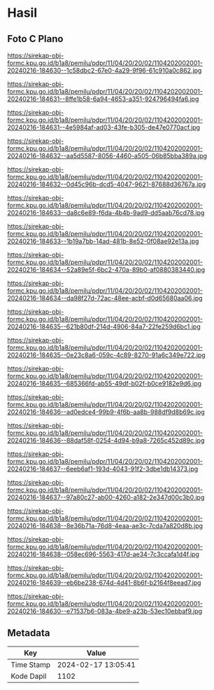 # Hasil

## Foto C Plano

https://sirekap-obj-formc.kpu.go.id/b1a8/pemilu/pdpr/11/04/20/20/02/1104202002001-20240216-184630--1c58dbc2-67e0-4a29-9f96-61c910a0c862.jpg

https://sirekap-obj-formc.kpu.go.id/b1a8/pemilu/pdpr/11/04/20/20/02/1104202002001-20240216-184631--8ffe1b58-6a94-4653-a351-924796494fa6.jpg

https://sirekap-obj-formc.kpu.go.id/b1a8/pemilu/pdpr/11/04/20/20/02/1104202002001-20240216-184631--4e5984af-ad03-43fe-b305-de47e0770acf.jpg

https://sirekap-obj-formc.kpu.go.id/b1a8/pemilu/pdpr/11/04/20/20/02/1104202002001-20240216-184632--aa5d5587-8056-4460-a505-06b85bba389a.jpg

https://sirekap-obj-formc.kpu.go.id/b1a8/pemilu/pdpr/11/04/20/20/02/1104202002001-20240216-184632--0d45c96b-dcd5-4047-9621-87688d36767a.jpg

https://sirekap-obj-formc.kpu.go.id/b1a8/pemilu/pdpr/11/04/20/20/02/1104202002001-20240216-184633--da8c6e89-f6da-4b4b-9ad9-dd5aab76cd78.jpg

https://sirekap-obj-formc.kpu.go.id/b1a8/pemilu/pdpr/11/04/20/20/02/1104202002001-20240216-184633--1b19a7bb-14ad-481b-8e52-0f08ae92e13a.jpg

https://sirekap-obj-formc.kpu.go.id/b1a8/pemilu/pdpr/11/04/20/20/02/1104202002001-20240216-184634--52a89e5f-6bc2-470a-89b0-af0880383440.jpg

https://sirekap-obj-formc.kpu.go.id/b1a8/pemilu/pdpr/11/04/20/20/02/1104202002001-20240216-184634--da98f27d-72ac-48ee-acbf-d0d65680aa06.jpg

https://sirekap-obj-formc.kpu.go.id/b1a8/pemilu/pdpr/11/04/20/20/02/1104202002001-20240216-184635--621b80df-214d-4906-84a7-22fe259d6bc1.jpg

https://sirekap-obj-formc.kpu.go.id/b1a8/pemilu/pdpr/11/04/20/20/02/1104202002001-20240216-184635--0e23c8a6-059c-4c89-8270-91a6c349e722.jpg

https://sirekap-obj-formc.kpu.go.id/b1a8/pemilu/pdpr/11/04/20/20/02/1104202002001-20240216-184635--685366fd-ab55-49df-b02f-b0ce9182e9d6.jpg

https://sirekap-obj-formc.kpu.go.id/b1a8/pemilu/pdpr/11/04/20/20/02/1104202002001-20240216-184636--ad0edce4-99b9-4f6b-aa8b-988df9d8b69c.jpg

https://sirekap-obj-formc.kpu.go.id/b1a8/pemilu/pdpr/11/04/20/20/02/1104202002001-20240216-184636--88daf58f-0254-4d94-b9a8-7265c452d89c.jpg

https://sirekap-obj-formc.kpu.go.id/b1a8/pemilu/pdpr/11/04/20/20/02/1104202002001-20240216-184637--6eeb6af1-193d-4043-91f2-3dbe1db14373.jpg

https://sirekap-obj-formc.kpu.go.id/b1a8/pemilu/pdpr/11/04/20/20/02/1104202002001-20240216-184637--97a80c27-ab00-4260-a182-2e347d00c3b0.jpg

https://sirekap-obj-formc.kpu.go.id/b1a8/pemilu/pdpr/11/04/20/20/02/1104202002001-20240216-184638--8e36b71a-76d8-4eaa-ae3c-7cda7a820d8b.jpg

https://sirekap-obj-formc.kpu.go.id/b1a8/pemilu/pdpr/11/04/20/20/02/1104202002001-20240216-184638--058ec696-5563-417d-ae34-7c3ccafa1d4f.jpg

https://sirekap-obj-formc.kpu.go.id/b1a8/pemilu/pdpr/11/04/20/20/02/1104202002001-20240216-184639--eb6be238-674d-4d41-8b6f-b2164f8eead7.jpg

https://sirekap-obj-formc.kpu.go.id/b1a8/pemilu/pdpr/11/04/20/20/02/1104202002001-20240216-184630--e71537b6-083a-4be9-a23b-53ec10ebbaf9.jpg


## Metadata

| Key        | Value               |
| ---------- | ------------------- |
| Time Stamp | 2024-02-17 13:05:41 |
| Kode Dapil | 1102                |



